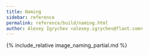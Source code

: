 ```yaml
---
title: Naming
sidebar: reference
permalink: reference/build/naming.html
author: Alexey Igrychev <alexey.igrychev@flant.com>
---
```


{% include_relative image_naming_partial.md %}